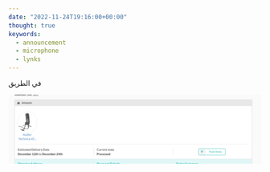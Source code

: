 ```yaml
---
date: "2022-11-24T19:16:00+00:00"
thought: true
keywords:
  - announcement
  - microphone
  - lynks
---
```


في الطريق

![](screenshot_lynks.jpg "screenshot from lynks.com tracking orders to at2020 microphone")
